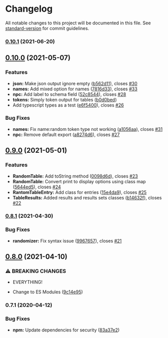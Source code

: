 # Changelog

All notable changes to this project will be documented in this file. See [standard-version](https://github.com/conventional-changelog/standard-version) for commit guidelines.

### [0.10.1](https://github.com/derikb/rpg-table-randomizer/compare/v0.10.0...v0.10.1) (2021-06-20)

## [0.10.0](https://github.com/derikb/rpg-table-randomizer/compare/v0.9.0...v0.10.0) (2021-05-07)


### Features

* **json:** Make json output ignore empty ([b562d11](https://github.com/derikb/rpg-table-randomizer/commit/b562d112a2f971c1c53c4f2dd7b95dad31d6c193)), closes [#30](https://github.com/derikb/rpg-table-randomizer/issues/30)
* **names:** Add mixed option for names ([7816d33](https://github.com/derikb/rpg-table-randomizer/commit/7816d33d02517863cc6b7f4017d394471100eea5)), closes [#33](https://github.com/derikb/rpg-table-randomizer/issues/33)
* **npc:** Add label to schema field ([52c8544](https://github.com/derikb/rpg-table-randomizer/commit/52c854416d9b9b7f59539efa73b1d957316ca7b5)), closes [#28](https://github.com/derikb/rpg-table-randomizer/issues/28)
* **tokens:** Simply token output for tables ([b0d0bed](https://github.com/derikb/rpg-table-randomizer/commit/b0d0bed39684ec795cb309fe2b1fe17cd11c8c77))
* Add typescript types as a test ([e6f5400](https://github.com/derikb/rpg-table-randomizer/commit/e6f5400bef3bd508705689a2f0ab1ef67538161c)), closes [#26](https://github.com/derikb/rpg-table-randomizer/issues/26)


### Bug Fixes

* **names:** Fix name:random token type not working ([a1056aa](https://github.com/derikb/rpg-table-randomizer/commit/a1056aa8ec85b8a11d507a2ebd3dbec30e79ceda)), closes [#31](https://github.com/derikb/rpg-table-randomizer/issues/31)
* **npc:** Remove default export ([a8274d6](https://github.com/derikb/rpg-table-randomizer/commit/a8274d6f634c22a08279151020f1f0611a028400)), closes [#27](https://github.com/derikb/rpg-table-randomizer/issues/27)

## [0.9.0](https://github.com/derikb/rpg-table-randomizer/compare/v0.8.1...v0.9.0) (2021-05-01)


### Features

* **RandomTable:** Add toString method ([0098d6d](https://github.com/derikb/rpg-table-randomizer/commit/0098d6d40098a95cff21ed3562762572a3d93dcf)), closes [#23](https://github.com/derikb/rpg-table-randomizer/issues/23)
* **RandomTable:** Convert print to display options using class map ([5644ed5](https://github.com/derikb/rpg-table-randomizer/commit/5644ed5c767054f4bd91d62e00018c1143eb8365)), closes [#24](https://github.com/derikb/rpg-table-randomizer/issues/24)
* **RantomTableEntry:** Add class for entries ([15e4da9](https://github.com/derikb/rpg-table-randomizer/commit/15e4da974ee0ce730cb7235e7d2bf0562f6cda3d)), closes [#25](https://github.com/derikb/rpg-table-randomizer/issues/25)
* **TableResults:** Added results and results sets classes ([b14632f](https://github.com/derikb/rpg-table-randomizer/commit/b14632f76682efab994ba66a4f22d612ccd04807)), closes [#22](https://github.com/derikb/rpg-table-randomizer/issues/22)

### [0.8.1](https://github.com/derikb/rpg-table-randomizer/compare/v0.8.0...v0.8.1) (2021-04-30)


### Bug Fixes

* **randomizer:** Fix syntax issue ([9967657](https://github.com/derikb/rpg-table-randomizer/commit/9967657e281c767a289211926b4b79ec9a845dd2)), closes [#21](https://github.com/derikb/rpg-table-randomizer/issues/21)

## [0.8.0](https://github.com/derikb/rpg-table-randomizer/compare/v0.7.2...v0.8.0) (2021-04-10)


### ⚠ BREAKING CHANGES

* EVERYTHING!

* Change to ES Modules ([9c14e95](https://github.com/derikb/rpg-table-randomizer/commit/9c14e950d62094a039daeed90b0e7f9cbf3df674))

### 0.7.1 (2020-04-12)


### Bug Fixes

* **npm:** Update dependencies for security ([83a37e2](https://github.com/derikb/rpg-table-randomizer/commit/83a37e2f540dc859184a0cac504eacb68943d11d))

